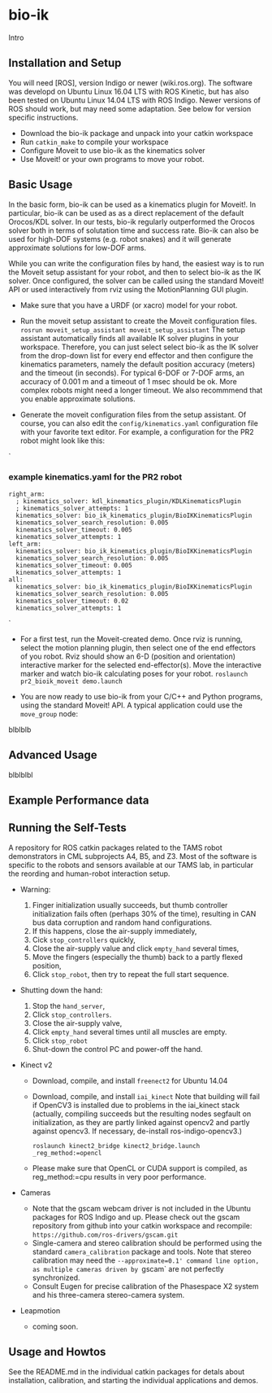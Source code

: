 # bio-ik

Intro

## Installation and Setup

You will need [ROS], version Indigo or newer (wiki.ros.org).
The software was developd on Ubuntu Linux 16.04 LTS with ROS Kinetic,
but has also been tested on Ubuntu Linux 14.04 LTS with ROS Indigo.
Newer versions of ROS should work, but may need some adaptation.
See below for version specific instructions.

* Download the bio-ik package and unpack into your catkin workspace
* Run `catkin_make` to compile your workspace
* Configure Moveit to use bio-ik as the kinematics solver
* Use Moveit! or your own programs to move your robot.

## Basic Usage

In the basic form, bio-ik can be used as a kinematics plugin for Moveit!.
In particular, bio-ik can be used as as a direct replacement 
of the default Orocos/KDL solver.
In our tests, bio-ik regularly outperformed the Orocos solver
both in terms of solutation time and success rate.
Bio-ik can also be used for high-DOF systems (e.g. robot snakes)
and it will generate approximate solutions for low-DOF arms.

While you can write the configuration files by hand, 
the easiest way is to run the Moveit setup assistant for your robot, 
and then to select bio-ik as the IK solver.
Once configured, the solver can be called using the standard Moveit! API
or used interactively from rviz using the MotionPlanning GUI plugin.

* Make sure that you have a URDF (or xacro) model for your robot.

* Run the moveit setup assistant to create the Moveit configuration files.
  `rosrun moveit_setup_assistant moveit_setup_assistant`
  The setup assistant automatically finds all available IK solver plugins
  in your workspace. 
  Therefore, you can just select select bio-ik as the IK solver 
  from the drop-down list for every end effector and then configure 
  the kinematics parameters, namely the default position accuracy (meters)
  and the timeout (in seconds). For typical 6-DOF or 7-DOF arms,
  an accuracy of 0.001 m and a timeout of 1 msec should be ok.
  More complex robots might need a longer timeout.
  We also recommmend that you enable approximate solutions.

* Generate the moveit configuration files from the setup assistant.
  Of course, you can also edit the `config/kinematics.yaml` configuration
  file with your favorite text editor. 
  For example, a configuration for the PR2 robot might look like this:

`
### example kinematics.yaml for the PR2 robot
    right_arm:
      ; kinematics_solver: kdl_kinematics_plugin/KDLKinematicsPlugin
      ; kinematics_solver_attempts: 1
      kinematics_solver: bio_ik_kinematics_plugin/BioIKKinematicsPlugin
      kinematics_solver_search_resolution: 0.005
      kinematics_solver_timeout: 0.005
      kinematics_solver_attempts: 1
    left_arm:
      kinematics_solver: bio_ik_kinematics_plugin/BioIKKinematicsPlugin
      kinematics_solver_search_resolution: 0.005
      kinematics_solver_timeout: 0.005
      kinematics_solver_attempts: 1
    all:
      kinematics_solver: bio_ik_kinematics_plugin/BioIKKinematicsPlugin
      kinematics_solver_search_resolution: 0.005
      kinematics_solver_timeout: 0.02
      kinematics_solver_attempts: 1
`


* For a first test, run the Moveit-created demo. Once rviz is running,
  select the motion planning plugin, then select one of the end effectors
  of you robot. Rviz should show an 6-D (position and orientation)
  interactive marker for the selected end-effector(s).
  Move the interactive marker and watch bio-ik calculating poses
  for your robot.
  `roslaunch pr2_bioik_moveit demo.launch`

* You are now ready to use bio-ik from your C/C++ and Python programs,
  using the standard Moveit! API. 
  A typical application could use the `move_group` node:




blblblb

## Advanced Usage

blblblbl

## Example Performance data


## Running the Self-Tests


A repository for ROS catkin packages related to the TAMS robot demonstrators 
in CML subprojects A4, B5, and Z3.
Most of the software is specific to the robots and sensors available 
at our TAMS lab, in particular the reording and human-robot interaction 
setup. 


  * Warning: 
     1. Finger initialization usually succeeds, but thumb controller
       initialization fails often (perhaps 30% of the time), 
       resulting in CAN bus data corruption and random hand configurations.
     2. If this happens, close the air-supply immediately,
     3. Cick `stop_controllers` quickly,
     4. Close the air-supply value and click `empty_hand` several times,
     5. Move the fingers (especially the thumb) back to a partly flexed
       position,
     6. Click `stop_robot`, then try to repeat the full start sequence.
  * Shutting down the hand:
     1. Stop the `hand_server`, 
     2. Click `stop_controllers`. 
     3. Close the air-supply valve, 
     4. Click  `empty_hand` several times until all muscles are empty.
     5. Click `stop_robot`
     6. Shut-down the control PC and power-off the hand.

* Kinect v2
  * Download, compile, and install `freenect2` for Ubuntu 14.04
  * Download, compile, and install `iai_kinect`
    Note that building will fail if OpenCV3 is installed
    due to problems in the iai_kinect stack (actually, compiling
    succeeds but the resulting nodes segfault on initialization,
    as they are partly linked against opencv2 and partly against
    opencv3. If necessary, de-install ros-indigo-opencv3.)
    
    `roslaunch kinect2_bridge kinect2_bridge.launch _reg_method:=opencl`

  * Please make sure that OpenCL or CUDA support is compiled,
    as reg_method:=cpu results in very poor performance.

* Cameras
  * Note that the gscam webcam driver is not included in the
    Ubuntu packages for ROS Indigo and up. Please check out
    the gscam repository from github into your catkin workspace
    and recompile:
    `https://github.com/ros-drivers/gscam.git`
  * Single-camera and stereo calibration should be performed
    using the standard `camera_calibration` package and tools.
    Note that stereo calibration may need the `--approximate=0.1'
    command line option, as multiple cameras driven by `gscam`
    are not perfectly synchronized.
  * Consult Eugen for precise calibration of the Phasespace X2
    system and his three-camera stereo-camera system.

* Leapmotion
  * coming soon.



## Usage and Howtos

See the README.md in the individual catkin packages for detals
about installation, calibration, and starting the individual
applications and demos.
